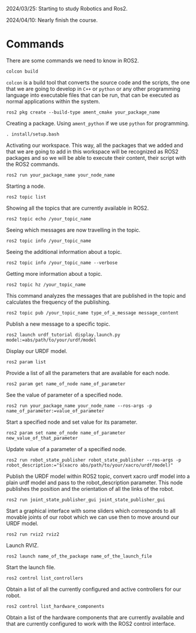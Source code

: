 2024/03/25: Starting to study Robotics and Ros2.

2024/04/10: Nearly finish the course.


# Commands 

There are some commands we need to know in ROS2.

```
colcon build
```

`colcon` is a build tool that converts the source code and the scripts, the one 
that we are going to develop in `C++` or `python` or any other programming language into  executable files that can be run, that can be executed as normal applications within the system.

```
ros2 pkg create --build-type ament_cmake your_package_name
```

Creating a package. Using `ament_python` if we use `python` for programming.

```
. install/setup.bash
```

Activating our workspace. This way, all the packages that we added and that we are 
going to add in this workspace will be recognized as ROS2 packages and so we will
be able to execute their content, their script with the ROS2 commands.

```
ros2 run your_package_name your_node_name
``` 

Starting a node.

```
ros2 topic list
```

Showing all the topics that are currently available in ROS2.


```
ros2 topic echo /your_topic_name
```

Seeing which messages are now travelling in the topic.

```
ros2 topic info /your_topic_name
```

Seeing the additional information about a topic.

```
ros2 topic info /your_topic_name --verbose
```

Getting more information about a topic.

```
ros2 topic hz /your_topic_name
```

This command analyzes the messages that are published in the topic and calculates
the frequency of the publishing.

```
ros2 topic pub /your_topic_name type_of_a_message message_content
```

Publish a new message to a specific topic.

```
ros2 launch urdf_tutorial display.launch.py model:=abs/path/to/your/urdf/model
```

Display our URDF model.

```
ros2 param list
```

Provide a list of all the parameters that are available for each node.

```
ros2 param get name_of_node name_of_parameter
```

See the value of parameter of a specified node.

```
ros2 run your_package_name your_node_name --ros-args -p name_of_parameter:=value_of_parameter
```

Start a specified node and set value for its parameter.

```
ros2 param set name_of_node name_of_parameter new_value_of_that_parameter
```

Update value of a parameter of a specified node.

```
ros2 run robot_state_publisher robot_state_publisher --ros-args -p robot_description:="$(xacro abs/path/to/your/xacro/urdf/model)"
```

Publish the URDF model within ROS2 topic, convert xacro urdf model into a plain urdf model and pass to the robot_description parameter.
This node publishes the position and the orientation of all the links of the robot.

```
ros2 run joint_state_publisher_gui joint_state_publisher_gui 
```

Start a graphical interface with some sliders which corresponds to all movable joints of our robot which we can use then to move
around our URDF model. 

```
ros2 run rviz2 rviz2 
```

Launch RVIZ.

```
ros2 launch name_of_the_package name_of_the_launch_file
```

Start the launch file.

```
ros2 control list_controllers
```

Obtain a list of all the currently configured and active controllers for our robot. 

```
ros2 control list_hardware_components
```

Obtain a list of the hardware components that are currently available and that are
currently configured to work with the ROS2 control interface.